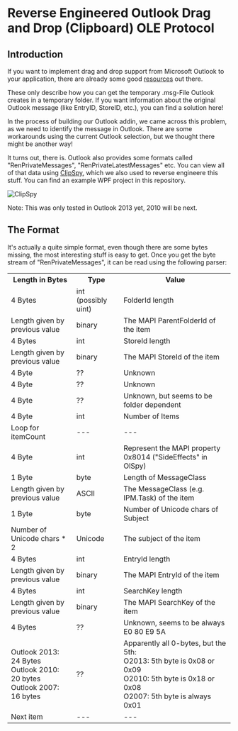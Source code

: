 Reverse Engineered Outlook Drag and Drop (Clipboard) OLE Protocol
===================

Introduction
-------------------

If you want to implement drag and drop support from Microsoft Outlook to your application, there are already some good [resources](http://www.codeproject.com/Articles/28209/Outlook-Drag-and-Drop-in-C) out there.

These only describe how you can get the temporary .msg-File Outlook creates in a temporary folder. If you want information about the original Outlook message (like EntryID, StoreID, etc.), you can find a solution here!

In the process of building our Outlook addin, we came across this problem, as we need to identify the message in Outlook. There are some workarounds using the current Outlook selection, but we thought there might be another way!

It turns out, there is. Outlook also provides some formats called "RenPrivateMessages", "RenPrivateLatestMessages" etc. You can view all of that data using [ClipSpy](http://www.codeproject.com/Articles/168/ClipSpy), which we also used to reverse engineere this stuff. You can find an example WPF project in this repository.

![ClipSpy](https://s3-eu-west-1.amazonaws.com/w3cacheblog/clipspy.jpg)

Note: This was only tested in Outlook 2013 yet, 2010 will be next.

The Format
------------------

It's actually a quite simple format, even though there are some bytes missing, the most interesting stuff is easy to get.
Once you get the byte stream of "RenPrivateMessages", it can be read using the following parser:

<table>
  <tr>
    <th>Length in Bytes</th><th>Type</th><th>Value</th>
  </tr>
  <tr>
    <td>4 Bytes</td><td>int (possibly uint)</td><td>FolderId length</td>
  </tr>
  <tr>
    <td>Length given by previous value</td><td>binary</td><td>The MAPI ParentFolderId of the item</td>
  </tr>
  <tr>
    <td>4 Bytes</td><td>int</td><td>StoreId length</td>
  </tr>
  <tr>
    <td>Length given by previous value</td><td>binary</td><td>The MAPI StoreId of the item</td>
  </tr>
  <tr>
    <td>4 Byte</td><td>??</td><td>Unknown</td>
  </tr>
  <tr>
    <td>4 Byte</td><td>??</td><td>Unknown</td>
  </tr>
  <tr>
    <td>4 Byte</td><td>??</td><td>Unknown, but seems to be folder dependent</td>
  </tr>
  <tr>
    <td>4 Byte</td><td>int</td><td>Number of Items</td>
  </tr>
  <tr>
    <td>Loop for itemCount</td><td>---</td><td>---</td>
  </tr>
  <tr>
    <td>4 Byte</td><td>int</td><td>Represent the MAPI property 0x8014 ("SideEffects" in OlSpy)</td>
  </tr>
  <tr>
    <td>1 Byte</td><td>byte</td><td>Length of MessageClass</td>
  </tr>
  <tr>
    <td>Length given by previous value</td><td>ASCII</td><td>The MessageClass (e.g. IPM.Task) of the item</td>
  </tr>
  <tr>
    <td>1 Byte</td><td>byte</td><td>Number of Unicode chars of Subject</td>
  </tr>
  <tr>
    <td>Number of Unicode chars * 2</td><td>Unicode</td><td>The subject of the item</td>
  </tr>
  <tr>
    <td>4 Bytes</td><td>int</td><td>EntryId length</td>
  </tr>
  <tr>
    <td>Length given by previous value</td><td>binary</td><td>The MAPI EntryId of the item</td>
  </tr>
  <tr>
    <td>4 Bytes</td><td>int</td><td>SearchKey length</td>
  </tr>
  <tr>
   <td>Length given by previous value</td><td>binary</td><td>The MAPI SearchKey of the item</td>
  </tr>
  <tr>
    <td>4 Bytes</td><td>??</td><td>Unknown, seems to be always E0 80 E9 5A</td>
  </tr>
  <tr>
    <td>Outlook 2013: 24 Bytes<br />Outlook 2010: 20 bytes<br />Outlook 2007: 16 bytes</td>
    <td>??</td>
    <td>Apparently all 0-bytes, but the 5th:<br />O2013: 5th byte is 0x08 or 0x09<br />O2010: 5th byte is 0x18 or 0x08<br />O2007: 5th byte is always 0x01</td>
  </tr>
  <tr>
    <td>Next item </td><td>---</td><td>---</td>
  </tr>
</table>
